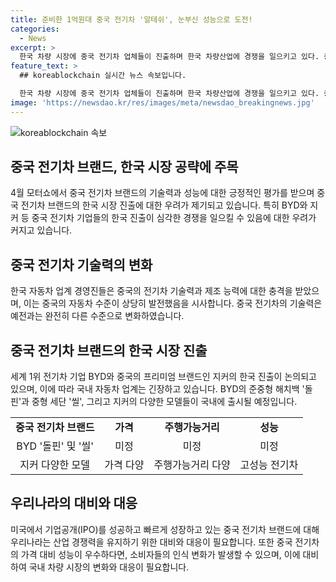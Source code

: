 ```yaml
---
title: 준비한 1억원대 중국 전기차 '알테쉬', 눈부신 성능으로 도전!
categories:
  - News
excerpt: >
  한국 차량 시장에 중국 전기차 업체들이 진출하며 한국 차량산업에 경쟁을 일으키고 있다. 중국 기업들의 기술력과 제조 능력이 놀라우며, 이는 한국 기업들에게 경쟁적인 위협을 제공한다. 특히, BYD와 지커 등의 중국 전기차 브랜드가 한국 시장을 겨냥하고 있어 국내 자동차 시장이 혼란스러워졌다. 중국차의 성능과 인식이 변화하고 있으며, 중국차를 구매할 의향을 가진 소비자가 증가하고 있다. 이로 인해 중국차가 한국 자동차 시장을 흔들 가능성이 있다는 우려가 나타나고 있다.
feature_text: >
  ## koreablockchain 실시간 뉴스 속보입니다.

  한국 차량 시장에 중국 전기차 업체들이 진출하며 한국 차량산업에 경쟁을 일으키고 있다. 중국 기업들의 기술력과 제조 능력이 놀라우며, 이는 한국 기업들에게 경쟁적인 위협을 제공한다. 특히, BYD와 지커 등의 중국 전기차 브랜드가 한국 시장을 겨냥하고 있어 국내 자동차 시장이 혼란스러워졌다. 중국차의 성능과 인식이 변화하고 있으며, 중국차를 구매할 의향을 가진 소비자가 증가하고 있다. 이로 인해 중국차가 한국 자동차 시장을 흔들 가능성이 있다는 우려가 나타나고 있다.
image: 'https://newsdao.kr/res/images/meta/newsdao_breakingnews.jpg'
---
```


<p><img src="https://newsdao.kr/res/images/meta/newsdao_breakingnews.jpg" alt="koreablockchain 속보" /></p>

<h2 data-ke-size="size26">중국 전기차 브랜드, 한국 시장 공략에 주목</h2>

<p data-ke-size="size16">4월 모터쇼에서 중국 전기차 브랜드의 기술력과 성능에 대한 긍정적인 평가를 받으며 중국 전기차 브랜드의 한국 시장 진출에 대한 우려가 제기되고 있습니다. 특히 BYD와 지커 등 중국 전기차 기업들의 한국 진출이 심각한 경쟁을 일으킬 수 있음에 대한 우려가 커지고 있습니다.</p>

<h2 data-ke-size="size26">중국 전기차 기술력의 변화</h2>

<p data-ke-size="size16">한국 자동차 업계 경영진들은 중국의 전기차 기술력과 제조 능력에 대한 충격을 받았으며, 이는 중국의 자동차 수준이 상당히 발전했음을 시사합니다. 중국 전기차의 기술력은 예전과는 완전히 다른 수준으로 변화하였습니다.</p>

<h2 data-ke-size="size26">중국 전기차 브랜드의 한국 시장 진출</h2>

<p data-ke-size="size16">세계 1위 전기차 기업 BYD와 중국의 프리미엄 브랜드인 지커의 한국 진출이 논의되고 있으며, 이에 따라 국내 자동차 업계는 긴장하고 있습니다. BYD의 준중형 해치백 '돌핀'과 중형 세단 '씰', 그리고 지커의 다양한 모델들이 국내에 출시될 예정입니다.</p>

<table>
  <tr>
    <td style="text-align: center; height: 17px;"><b>중국 전기차 브랜드</b></td>
    <td style="text-align: center; height: 17px;"><b>가격</b></td>
    <td style="text-align: center; height: 17px;"><b>주행가능거리</b></td>
    <td style="text-align: center; height: 17px;"><b>성능</b></td>
  </tr>
  <tr>
    <td style="text-align: center; height: 16px;">BYD '돌핀' 및 '씰'</td>
    <td style="text-align: center; height: 16px;">미정</td>
    <td style="text-align: center; height: 16px;">미정</td>
    <td style="text-align: center; height: 16px;">미정</td>
  </tr>
  <tr>
    <td style="text-align: center; height: 16px;">지커 다양한 모델</td>
    <td style="text-align: center; height: 16px;">가격 다양</td>
    <td style="text-align: center; height: 16px;">주행가능거리 다양</td>
    <td style="text-align: center; height: 16px;">고성능 전기차</td>
  </tr>
</table>

<h2 data-ke-size="size26">우리나라의 대비와 대응</h2>

<p data-ke-size="size16">미국에서 기업공개(IPO)를 성공하고 빠르게 성장하고 있는 중국 전기차 브랜드에 대해 우리나라는 산업 경쟁력을 유지하기 위한 대비와 대응이 필요합니다. 또한 중국 전기차의 가격 대비 성능이 우수하다면, 소비자들의 인식 변화가 발생할 수 있으며, 이에 대비하여 국내 차량 시장의 변화와 대응이 필요합니다.</p>

